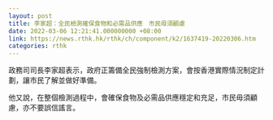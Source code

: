 ```yaml
---
layout: post
title: 李家超：全民檢測確保食物和必需品供應　市民毋須顧慮
date: 2022-03-06 12:21:41.000000000 +08:00
link: https://news.rthk.hk/rthk/ch/component/k2/1637419-20220306.htm
categories: rthk
---
```


政務司司長李家超表示，政府正籌備全民強制檢測方案，會按香港實際情況制定計劃，讓市民了解並做好準備。

他又說，在整個檢測過程中，會確保食物及必需品供應穩定和充足，市民毋須顧慮，亦不要誤信謠言。
